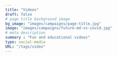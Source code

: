 ```yaml
---
title: "Videos"
draft: false
# page title background image
bg_image: "images/campaigns/page-title.jpg"
image: "images/campaigns/future-md-vs-covid.jpg"
# meta description
summary : "Fun and educational videos"
type: social-media
URL: "/tags/video"
---
```

